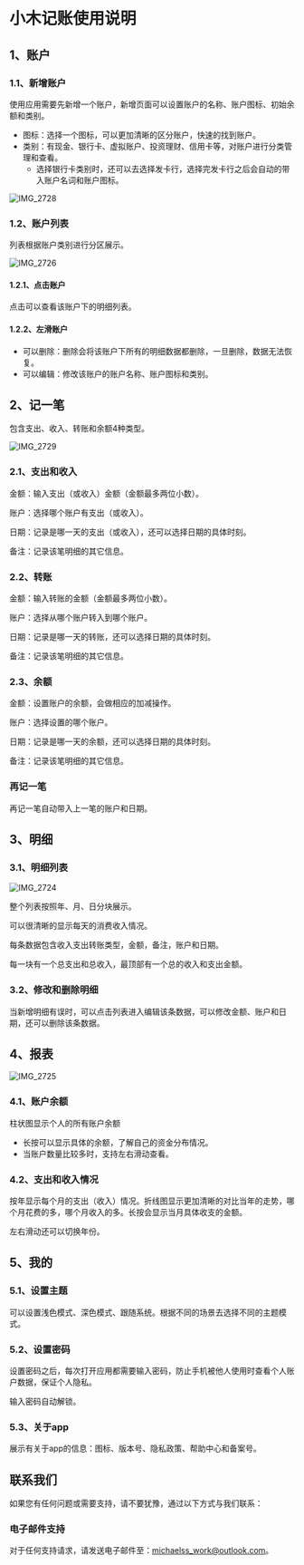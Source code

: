 # 小木记账使用说明

## 1、账户

### 1.1、新增账户

使用应用需要先新增一个账户，新增页面可以设置账户的名称、账户图标、初始余额和类别。

- 图标：选择一个图标，可以更加清晰的区分账户，快速的找到账户。
- 类别：有现金、银行卡、虚拟账户、投资理财、信用卡等，对账户进行分类管理和查看。
  - 选择银行卡类别时，还可以去选择发卡行，选择完发卡行之后会自动的带入账户名词和账户图标。

![IMG_2728](assets/IMG_2728.PNG)

### 1.2、账户列表

列表根据账户类别进行分区展示。

![IMG_2726](assets/IMG_2726.PNG)

#### 1.2.1、点击账户

点击可以查看该账户下的明细列表。

#### 1.2.2、左滑账户

- 可以删除：删除会将该账户下所有的明细数据都删除，一旦删除，数据无法恢复。
- 可以编辑：修改该账户的账户名称、账户图标和类别。

## 2、记一笔

包含支出、收入、转账和余额4种类型。

![IMG_2729](assets/IMG_2729.PNG)

### 2.1、支出和收入

金额：输入支出（或收入）金额（金额最多两位小数）。

账户：选择哪个账户有支出（或收入）。

日期：记录是哪一天的支出（或收入），还可以选择日期的具体时刻。

备注：记录该笔明细的其它信息。

### 2.2、转账

金额：输入转账的金额（金额最多两位小数）。

账户：选择从哪个账户转入到哪个账户。

日期：记录是哪一天的转账，还可以选择日期的具体时刻。

备注：记录该笔明细的其它信息。

### 2.3、余额

金额：设置账户的余额，会做相应的加减操作。

账户：选择设置的哪个账户。

日期：记录是哪一天的余额，还可以选择日期的具体时刻。

备注：记录该笔明细的其它信息。

### 再记一笔

再记一笔自动带入上一笔的账户和日期。

## 3、明细

### 3.1、明细列表

![IMG_2724](assets/IMG_2724.PNG)

整个列表按照年、月、日分块展示。

可以很清晰的显示每天的消费收入情况。

每条数据包含收入支出转账类型，金额，备注，账户和日期。

每一块有一个总支出和总收入，最顶部有一个总的收入和支出金额。

### 3.2、修改和删除明细

当新增明细有误时，可以点击列表进入编辑该条数据，可以修改金额、账户和日期，还可以删除该条数据。

## 4、报表

![IMG_2725](assets/IMG_2725.PNG)

### 4.1、账户余额

柱状图显示个人的所有账户余额

- 长按可以显示具体的余额，了解自己的资金分布情况。
- 当账户数量比较多时，支持左右滑动查看。

### 4.2、支出和收入情况

按年显示每个月的支出（收入）情况。折线图显示更加清晰的对比当年的走势，哪个月花费的多，哪个月收入的多。长按会显示当月具体收支的金额。

左右滑动还可以切换年份。

## 5、我的

### 5.1、设置主题

可以设置浅色模式、深色模式、跟随系统。根据不同的场景去选择不同的主题模式。

### 5.2、设置密码

设置密码之后，每次打开应用都需要输入密码，防止手机被他人使用时查看个人账户数据，保证个人隐私。

输入密码自动解锁。

### 5.3、关于app

展示有关于app的信息：图标、版本号、隐私政策、帮助中心和备案号。

## 联系我们

如果您有任何问题或需要支持，请不要犹豫，通过以下方式与我们联系：

### 电子邮件支持

对于任何支持请求，请发送电子邮件至：michaelss_work@outlook.com。
